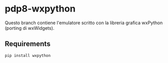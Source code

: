 # pdp8-wxpython

Questo branch contiene l'emulatore scritto con la libreria grafica wxPython (porting di wxWidgets).

## Requirements

```bash
pip install wxpython
```
